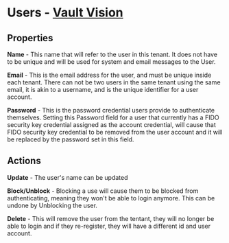 Users - [Vault Vision](https://vaultvision.com) 
========

## Properties

**Name** - This name that will refer to the user in this tenant.  It does not have to be unique and will be used for system and email messages to the User.

**Email** - This is the email address for the user, and must be unique inside each tenant.  There can not be two users in the same tenant using the same email, it is akin to a username, and is the unique identifier for a user account.

**Password** - This is the password credential users provide to authenticate themselves.  Setting this Password field for a user that currently has a FIDO security key credential assigned as the account credential, will cause that FIDO security key credential to be removed from the user account and it will be replaced by the password set in this field.

## Actions

**Update** - The user's name can be updated

**Block/Unblock** - Blocking a use will cause them to be blocked from authenticating, meaning they won't be able to login anymore.  This can be undone by Unblocking the user.

**Delete** - This will remove the user from the tentant, they will no longer be able to login and if they re-register, they will have a different id and user account.
